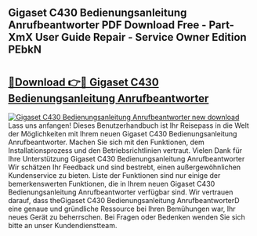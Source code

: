## Gigaset C430 Bedienungsanleitung Anrufbeantworter PDF Download Free - Part-XmX User Guide Repair - Service Owner Edition PEbkN

# <h2><a href="http://df2oev.blite.top/?on=Gigaset+C430+Bedienungsanleitung+Anrufbeantworter">🔗Download 👉🔴 Gigaset C430 Bedienungsanleitung Anrufbeantworter</a></h2>

[![Gigaset C430 Bedienungsanleitung Anrufbeantworter new download](https://i.imgur.com/lujVjoI.png)](http://df2oev.blite.top/?on=Gigaset+C430+Bedienungsanleitung+Anrufbeantworter)
Lass uns anfangen! Dieses Benutzerhandbuch ist Ihr Reisepass in die Welt der Möglichkeiten mit Ihrem neuen Gigaset C430 Bedienungsanleitung Anrufbeantworter. Machen Sie sich mit den Funktionen, dem Installationsprozess und den Betriebsrichtlinien vertraut. Vielen Dank für Ihre Unterstützung Gigaset C430 Bedienungsanleitung Anrufbeantworter Wir schätzen Ihr Feedback und sind bestrebt, einen außergewöhnlichen Kundenservice zu bieten. Liste der Funktionen sind nur einige der bemerkenswerten Funktionen, die in Ihrem neuen Gigaset C430 Bedienungsanleitung Anrufbeantworter verfügbar sind. Wir vertrauen darauf, dass theGigaset C430 Bedienungsanleitung AnrufbeantworterD eine genaue und gründliche Ressource bei Ihren Bemühungen war, Ihr neues Gerät zu beherrschen. Bei Fragen oder Bedenken wenden Sie sich bitte an unser Kundendienstteam.
